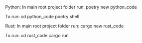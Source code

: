Python:
In main root project folder run:
poetry new python_code

To run:
cd python_code
poetry shell



Rust:
In main root project folder run:
cargo new rust_code

To run:
cd rust_code
cargo run

